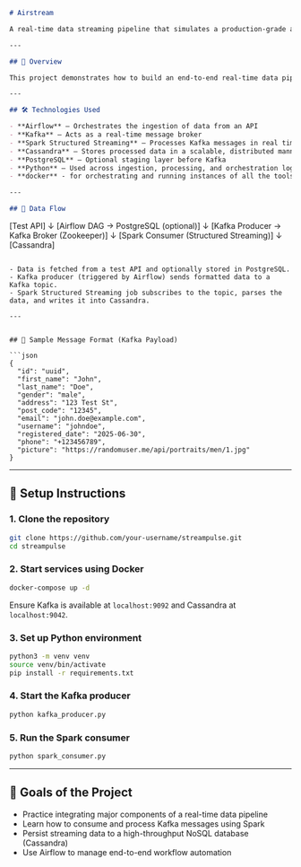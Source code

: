 

```markdown
# Airstream

A real-time data streaming pipeline that simulates a production-grade architecture using Apache Kafka, Apache Spark, Apache Cassandra, and orchestrated by Airflow. It ingests data from a test API, processes it in real time, and stores it in a distributed NoSQL database.

---

## 🚀 Overview

This project demonstrates how to build an end-to-end real-time data pipeline using a modern open-source stack. Although the data source is a test API, the pipeline architecture is built to reflect real-world scenarios involving data ingestion, streaming, and storage across distributed systems.

---

## 🛠️ Technologies Used

- **Airflow** – Orchestrates the ingestion of data from an API
- **Kafka** – Acts as a real-time message broker
- **Spark Structured Streaming** – Processes Kafka messages in real time
- **Cassandra** – Stores processed data in a scalable, distributed manner
- **PostgreSQL** – Optional staging layer before Kafka
- **Python** – Used across ingestion, processing, and orchestration logic
- **docker** - for orchestrating and running instances of all the tools used

---

## 🔄 Data Flow

```

\[Test API]
↓
\[Airflow DAG → PostgreSQL (optional)]
↓
\[Kafka Producer → Kafka Broker (Zookeeper)]
↓
\[Spark Consumer (Structured Streaming)]
↓
\[Cassandra]

```

- Data is fetched from a test API and optionally stored in PostgreSQL.
- Kafka producer (triggered by Airflow) sends formatted data to a Kafka topic.
- Spark Structured Streaming job subscribes to the topic, parses the data, and writes it into Cassandra.

---


## 🧪 Sample Message Format (Kafka Payload)

```json
{
  "id": "uuid",
  "first_name": "John",
  "last_name": "Doe",
  "gender": "male",
  "address": "123 Test St",
  "post_code": "12345",
  "email": "john.doe@example.com",
  "username": "johndoe",
  "registered_date": "2025-06-30",
  "phone": "+123456789",
  "picture": "https://randomuser.me/api/portraits/men/1.jpg"
}
````

---

## 🔧 Setup Instructions

### 1. Clone the repository

```bash
git clone https://github.com/your-username/streampulse.git
cd streampulse
```

### 2. Start services using Docker

```bash
docker-compose up -d
```

Ensure Kafka is available at `localhost:9092` and Cassandra at `localhost:9042`.

### 3. Set up Python environment

```bash
python3 -m venv venv
source venv/bin/activate
pip install -r requirements.txt
```

### 4. Start the Kafka producer

```bash
python kafka_producer.py
```

### 5. Run the Spark consumer

```bash
python spark_consumer.py
```

---

## 🎯 Goals of the Project

* Practice integrating major components of a real-time data pipeline
* Learn how to consume and process Kafka messages using Spark
* Persist streaming data to a high-throughput NoSQL database (Cassandra)
* Use Airflow to manage end-to-end workflow automation
```
